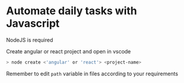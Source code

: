 # Automate daily tasks with Javascript
NodeJS is required

Create angular or react project and open in vscode

```sh
> node create <'angular' or 'react'> <project-name>
```

Remember to edit ``` path ``` variable in files according to your requirements
